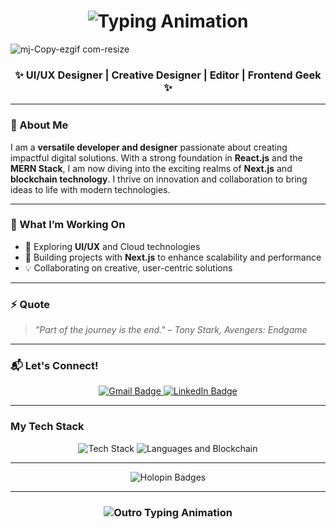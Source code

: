 <h1 align="center">
    <img src="https://readme-typing-svg.herokuapp.com/?font=Algerian&size=35&pause=1000&color=F7F7F7&center=true&vCenter=true&width=500&height=70&lines=Welcome+!!;I'm+Mit+Patel;Scroll+Down+%F0%9F%91%87" alt="Typing Animation" />
</h1>

![mj-Copy-ezgif com-resize](https://github.com/user-attachments/assets/06f41fbf-b512-461b-8108-14169e705ae1)

<h3 align="center">✨ UI/UX Designer | Creative Designer | Editor | Frontend Geek ✨</h3>

---

### 👋 About Me

I am a **versatile developer and designer** passionate about creating impactful digital solutions. With a strong foundation in **React.js** and the **MERN Stack**, I am now diving into the exciting realms of **Next.js** and **blockchain technology**. I thrive on innovation and collaboration to bring ideas to life with modern technologies.

---

### 🔧 What I’m Working On  
- 🚀 Exploring **UI/UX** and Cloud technologies  
- 🌱 Building projects with **Next.js** to enhance scalability and performance  
- 💡 Collaborating on creative, user-centric solutions  

---

### ⚡ Quote
> *"Part of the journey is the end." – Tony Stark, Avengers: Endgame*
---

### 📬 Let's Connect!  
<div align="center"> 
  <a href="mailto:mitjpatel04@gmail.com" target="_blank">
    <img src="https://img.shields.io/badge/Gmail-EA4335?style=for-the-badge&logo=gmail&logoColor=white" alt="Gmail Badge" />
  </a>
  <a href="https://linkedin.com/in/patelmj04" target="_blank">
    <img src="https://img.shields.io/badge/LinkedIn-0A66C2?style=for-the-badge&logo=linkedin&logoColor=white" alt="LinkedIn Badge" />
  </a>
</div>

---

### My Tech Stack  
<div align="center">
    <img src="https://skillicons.dev/icons?i=html,css,react,nextjs,vscode,github,figma" alt="Tech Stack" />
    <img src="https://skillicons.dev/icons?i=javascript,python,java," alt="Languages and Blockchain" />
</div>

---

<div align="center">
  <img src="https://holopin.me/patelmj04" alt="Holopin Badges" />
</div>

---

<h3 align="center">
    <img src="https://readme-typing-svg.herokuapp.com/?font=Righteous&size=25&center=true&vCenter=true&width=500&height=70&duration=4000&lines=Thanks!+✌️;" alt="Outro Typing Animation" />
</h3>
